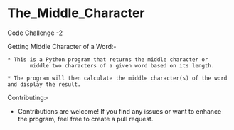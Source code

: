 # The_Middle_Character
Code Challenge -2

Getting Middle Character of a Word:-

    * This is a Python program that returns the middle character or
           middle two characters of a given word based on its length.
           
    * The program will then calculate the middle character(s) of the word and display the result.


Contributing:-

* Contributions are welcome!
          If you find any issues or want to enhance the program, feel free to create a pull request.
